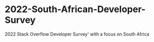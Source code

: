 # 2022-South-African-Developer-Survey
2022 Stack Overflow Developer Survey' with a focus on South Africa
